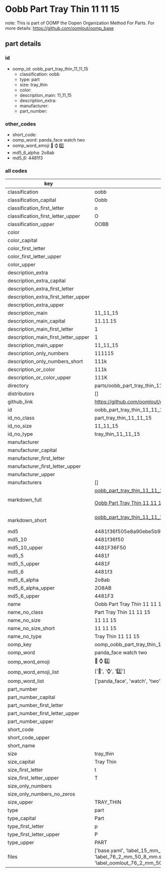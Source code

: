 # Oobb Part Tray Thin 11 11 15  

note: This is part of OOMP the Oopen Organization Method For Parts. For more details: https://github.com/oomlout/oomp_base

##  part details





### id
* oomp_id: oobb_part_tray_thin_11_11_15
  * classification: oobb
  * type: part
  * size: tray_thin
  * color: 
  * description_main: 11_11_15
  * description_extra: 
  * manufacturer: 
  * part_number: 

### other_codes
* short_code: 
* oomp_word: panda_face watch two
* oomp_word_emoji :panda_face: :watch: :two:
* md5_6_alpha: 2o8ab
* md5_6: 4481f3

### all codes 
| key | value |  
| --- | --- |  
| classification | oobb |  
| classification_capital | Oobb |  
| classification_first_letter | o |  
| classification_first_letter_upper | O |  
| classification_upper | OOBB |  
| color |  |  
| color_capital |  |  
| color_first_letter |  |  
| color_first_letter_upper |  |  
| color_upper |  |  
| description_extra |  |  
| description_extra_capital |  |  
| description_extra_first_letter |  |  
| description_extra_first_letter_upper |  |  
| description_extra_upper |  |  
| description_main | 11_11_15 |  
| description_main_capital | 11.11.15 |  
| description_main_first_letter | 1 |  
| description_main_first_letter_upper | 1 |  
| description_main_upper | 11_11_15 |  
| description_only_numbers | 111115 |  
| description_only_numbers_short | 111k |  
| description_or_color | 111k |  
| description_or_color_upper | 111K |  
| directory | parts/oobb_part_tray_thin_11_11_15 |  
| distributors | [] |  
| github_link | https://github.com/oomlout/oomlout_oomp_part_src/tree/main/parts/oobb_part_tray_thin_11_11_15/working |  
| id | oobb_part_tray_thin_11_11_15 |  
| id_no_class | part_tray_thin_11_11_15 |  
| id_no_size | 11_11_15 |  
| id_no_type | tray_thin_11_11_15 |  
| manufacturer |  |  
| manufacturer_capital |  |  
| manufacturer_first_letter |  |  
| manufacturer_first_letter_upper |  |  
| manufacturer_upper |  |  
| manufacturers | [] |  
| markdown_full | [oobb_part_tray_thin_11_11_15](https://github.com/oomlout/oomlout_oomp_part_src/tree/main/parts/oobb_part_tray_thin_11_11_15/working)<br>[](https://github.com/oomlout/oomlout_oomp_part_src/tree/main/parts/oobb_part_tray_thin_11_11_15/working)<br>[Oobb Part Tray Thin 11 11 15](https://github.com/oomlout/oomlout_oomp_part_src/tree/main/parts/oobb_part_tray_thin_11_11_15/working)<br><br> |  
| markdown_short | [oobb_part_tray_thin_11_11_15](https://github.com/oomlout/oomlout_oomp_part_src/tree/main/parts/oobb_part_tray_thin_11_11_15/working)<br><br> |  
| md5 | 4481f36f505e8a90ebe5b99462454de5 |  
| md5_10 | 4481f36f50 |  
| md5_10_upper | 4481F36F50 |  
| md5_5 | 4481f |  
| md5_5_upper | 4481F |  
| md5_6 | 4481f3 |  
| md5_6_alpha | 2o8ab |  
| md5_6_alpha_upper | 2O8AB |  
| md5_6_upper | 4481F3 |  
| name | Oobb Part Tray Thin 11 11 15 |  
| name_no_class | Part Tray Thin 11 11 15 |  
| name_no_size | 11 11 15 |  
| name_no_size_short | 11 11 15 |  
| name_no_type | Tray Thin 11 11 15 |  
| oomp_key | oomp_oobb_part_tray_thin_11_11_15 |  
| oomp_word | panda_face watch two |  
| oomp_word_emoji | :panda_face: :watch: :two: |  
| oomp_word_emoji_list | [':panda_face:', ':watch:', ':two:'] |  
| oomp_word_list | ['panda_face', 'watch', 'two'] |  
| part_number |  |  
| part_number_capital |  |  
| part_number_first_letter |  |  
| part_number_first_letter_upper |  |  
| part_number_upper |  |  
| short_code |  |  
| short_code_upper |  |  
| short_name |  |  
| size | tray_thin |  
| size_capital | Tray Thin |  
| size_first_letter | t |  
| size_first_letter_upper | T |  
| size_only_numbers |  |  
| size_only_numbers_no_zeros |  |  
| size_upper | TRAY_THIN |  
| type | part |  
| type_capital | Part |  
| type_first_letter | p |  
| type_first_letter_upper | P |  
| type_upper | PART |  
| files | ['base.yaml', 'label_15_mm_30_mm.pdf', 'label_15_mm_30_mm.svg', 'label_76_2_mm_50_8_mm.pdf', 'label_76_2_mm_50_8_mm.svg', 'label_oomlout_76_2_mm_50_8_mm.pdf', 'label_oomlout_76_2_mm_50_8_mm.svg', 'readme.md', 'working.json', 'working.yaml'] |  
